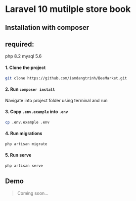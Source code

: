 # Laravel 10 mutilple store book



## Installation with composer
## required:
php 8.2
mysql 5.6

#### 1. Clone the project
```bash
git clone https://github.com/iamdangtrinh/BeeMarket.git
```

#### 2. Run `composer install`
Navigate into project folder using terminal and run


#### 3. Copy `.env.example` into `.env`

```bash
cp .env.example .env
```


#### 4. Run migrations

```bash
php artisan migrate
```

#### 5. Run serve

```bash
php artisan serve
```

## Demo
> Coming soon...

## 
